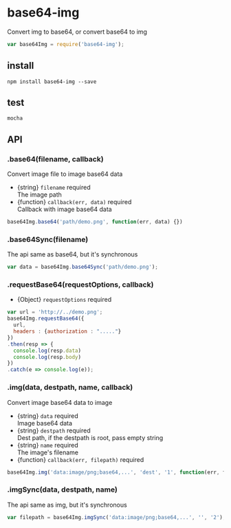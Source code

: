 # base64-img
Convert img to base64, or convert base64 to img
```js
var base64Img = require('base64-img');
```
## install
```
npm install base64-img --save
```
## test
```
mocha
```
## API
### .base64(filename, callback)
Convert image file to image base64 data
* {string} ``filename`` required  
The image path
* {function} ``callback(err, data)`` required  
Callback with image base64 data
```js
base64Img.base64('path/demo.png', function(err, data) {})
```

### .base64Sync(filename)
The api same as base64, but it's synchronous 
```js
var data = base64Img.base64Sync('path/demo.png');
```

### .requestBase64(requestOptions, callback)
* {Object} ``requestOptions`` required

```js
var url = 'http://../demo.png';
base64Img.requestBase64({
  url,
  headers : {authorization : "....."}
})
.then(resp => {
  console.log(resp.data)
  console.log(resp.body)
})
.catch(e => console.log(e));
```

### .img(data, destpath, name, callback)
Convert image base64 data to image
* {string} ``data`` required  
Image base64 data
* {string} ``destpath`` required  
Dest path, if the destpath is root, pass empty string
* {string} ``name`` required  
The image's filename
* {function} ``callback(err, filepath)`` required
```js
base64Img.img('data:image/png;base64,...', 'dest', '1', function(err, filepath) {});
```

### .imgSync(data, destpath, name)
The api same as img, but it's synchronous
```js
var filepath = base64Img.imgSync('data:image/png;base64,...', '', '2');
```
